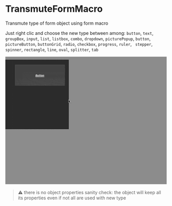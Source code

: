 # TransmuteFormMacro

Transmute type of form object using form macro

Just right clic and choose the new type between among: `button`, `text`, `groupBox`, `input`, `list`, `listbox`, `combo`, `dropdown`, `picturePopup`, `button`, `pictureButton`, `buttonGrid`, `radio`, `checkbox`, `progress`, `ruler`, ` stepper`, `spinner`, `rectangle`, `line`, `oval`, `splitter`, `tab`

![Screencast](Screencast.gif)

> ⚠️   there is no object properties sanity check: the object will keep all its properties even if not all are used with new type
 
